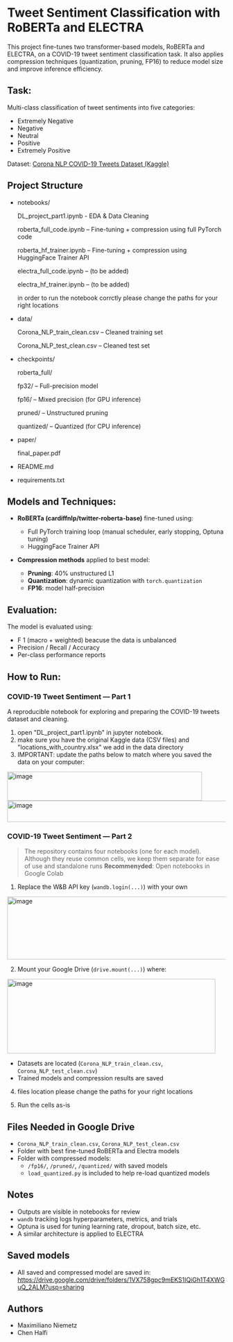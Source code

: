 # Tweet Sentiment Classification with RoBERTa and ELECTRA

This project fine-tunes two transformer-based models, RoBERTa and ELECTRA, on a COVID-19 tweet sentiment classification task. It also applies compression techniques (quantization, pruning, FP16) to reduce model size and improve inference efficiency.

## Task:
Multi-class classification of tweet sentiments into five categories:
- Extremely Negative
- Negative
- Neutral
- Positive
- Extremely Positive

Dataset: [Corona NLP COVID-19 Tweets Dataset (Kaggle)](https://www.kaggle.com/datasets/datatattle/covid-19-nlp-text-classification)

## Project Structure

- notebooks/
  
    DL_project_part1.ipynb - EDA & Data Cleaning

    roberta_full_code.ipynb – Fine-tuning + compression using full PyTorch code

    roberta_hf_trainer.ipynb – Fine-tuning + compression using HuggingFace Trainer API

    electra_full_code.ipynb – (to be added)

    electra_hf_trainer.ipynb – (to be added)

  in order to run the notebook corrctly please change the paths for your right locations

- data/

    Corona_NLP_train_clean.csv – Cleaned training set

    Corona_NLP_test_clean.csv – Cleaned test set

- checkpoints/

    roberta_full/

    fp32/ – Full-precision model

    fp16/ – Mixed precision (for GPU inference)

    pruned/ – Unstructured pruning

    quantized/ – Quantized (for CPU inference)

- paper/

    final_paper.pdf

- README.md

- requirements.txt


## Models and Techniques:

- **RoBERTa (cardiffnlp/twitter-roberta-base)** fine-tuned using:
  - Full PyTorch training loop (manual scheduler, early stopping, Optuna tuning)
  - HuggingFace Trainer API

- **Compression methods** applied to best model:
  - **Pruning**: 40% unstructured L1
  - **Quantization**: dynamic quantization with `torch.quantization`
  - **FP16**: model half-precision

## Evaluation:
The model is evaluated using:
- F 1 (macro + weighted) beacuse the data is unbalanced 
- Precision / Recall / Accuracy
- Per-class performance reports

## How to Run:
### COVID-19 Tweet Sentiment — Part 1
A reproducible notebook for exploring and preparing the COVID-19 tweets dataset and cleaning.

1. open "DL_project_part1.ipynb" in jupyter notebook.
2. make sure you have the original Kaggle data (CSV files) and "locations_with_country.xlsx" we add in the data directory
3. IMPORTANT: update the paths below to match where you saved the data on your computer:
<img width="449" height="67" alt="image" src="https://github.com/user-attachments/assets/029a6327-8c75-483d-af59-7632905fc1b9" />
<img width="591" height="49" alt="image" src="https://github.com/user-attachments/assets/9a41c060-0350-4859-9190-26c44d04b2a5" />


### COVID-19 Tweet Sentiment — Part 2
>The repository contains four notebooks (one for each model). Although they reuse common cells, we keep them separate for ease of use and standalone runs
> **Recommenץded**: Open notebooks in Google Colab

1. Replace the W&B API key (`wandb.login(...)`) with your own
<img width="755" height="145" alt="image" src="https://github.com/user-attachments/assets/30e14f62-9e17-451d-846e-67a5fe950655" />


2. Mount your Google Drive (`drive.mount(...)`) where:
   
  <img width="480" height="172" alt="image" src="https://github.com/user-attachments/assets/615d8bd9-7104-4fd7-9d7c-d9e2279581e2" />
  
   - Datasets are located (`Corona_NLP_train_clean.csv`, `Corona_NLP_test_clean.csv`)
   - Trained models and compression results are saved
4. files location please change the paths for your right locations


3. Run the cells as-is

## Files Needed in Google Drive

- `Corona_NLP_train_clean.csv`, `Corona_NLP_test_clean.csv`
- Folder with best fine-tuned RoBERTa and Electra models
- Folder with compressed models:
  - `/fp16/`, `/pruned/`, `/quantized/` with saved models
  - `load_quantized.py` is included to help re-load quantized models

## Notes

- Outputs are visible in notebooks for review
- `wandb` tracking logs hyperparameters, metrics, and trials
- Optuna is used for tuning learning rate, dropout, batch size, etc.
- A similar architecture is applied to ELECTRA

## Saved models
- All saved and compressed model are saved in:
https://drive.google.com/drive/folders/1VX758gpc9mEKS1IQiGh1T4XWGuQ_2ALM?usp=sharing

##  Authors
- Maximiliano Niemetz
- Chen Halfi


